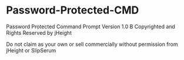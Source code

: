 # Password-Protected-CMD

Password Protected Command Prompt
Version 1.0 B
Copyrighted and Rights Reserved by jHeight

Do not claim as your own or sell commercially without permission from jHeight or SlipSerum
